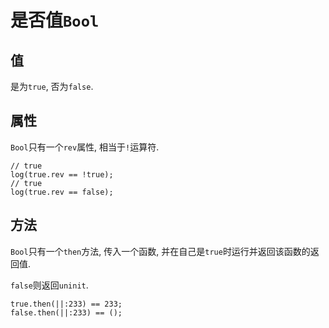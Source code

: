 # 是否值`Bool`

## 值

是为`true`, 否为`false`.

## 属性

`Bool`只有一个`rev`属性, 相当于`!`运算符. 

```ks
// true
log(true.rev == !true);
// true
log(true.rev == false);
```

## 方法

`Bool`只有一个`then`方法, 传入一个函数, 并在自己是`true`时运行并返回该函数的返回值. 

`false`则返回`uninit`.

```ks
true.then(||:233) == 233;
false.then(||:233) == ();
```
